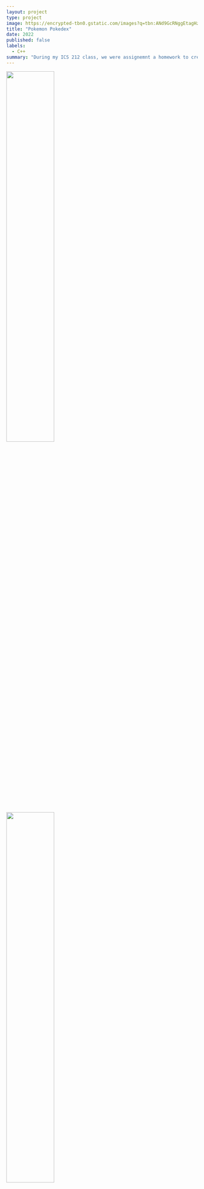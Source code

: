 ```yaml
---
layout: project
type: project
image: https://encrypted-tbn0.gstatic.com/images?q=tbn:ANd9GcRNggEtagHz85kQ5Y2FQPwNAFOY93sAVu7B_w&s
title: "Pokemon Pokedex"
date: 2022
published: false
labels:
  - C++
summary: "During my ICS 212 class, we were assignemnt a homework to create a functional Pokemon Pokedex in C++."
---
```


<div class="text-center p-4">
  <img src= "https://assets.pokemon.com/assets/cms2/img/pokedex/full//390.png" width = 50%; height = 50%; >
  <img src= "https://assets.pokemon.com/assets/cms2/img/pokedex/full//393.png" width = 50%; height = 50%; >
  <img src= "https://assets.pokemon.com/assets/cms2/img/pokedex/full//387.png" width = 50%; height = 50%; >
</div>

This homework introduces the use of vectors and maps.

```cpp
byte ADCRead(byte ch)
{
    word value;
    ADC1SC1 = ch;
    while (ADC1SC1_COCO != 1)
    {   // wait until ADC conversion is completed   
    }
    return ADC1RL;  // lower 8-bit value out of 10-bit data from the ADC
}
```
